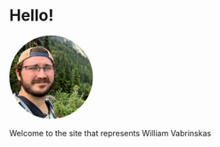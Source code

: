 # Hello!
<img src="media/profile-sqr.jpg" width="150" style='border-radius: 50%;'/>

Welcome to the site that represents William Vabrinskas


